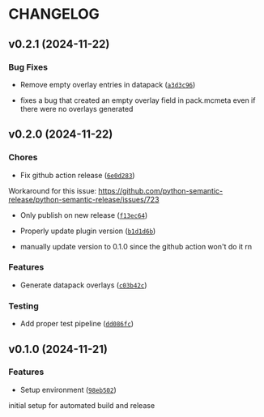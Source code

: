 # CHANGELOG


## v0.2.1 (2024-11-22)

### Bug Fixes

- Remove empty overlay entries in datapack
  ([`a3d3c96`](https://github.com/BPR02/Observer/commit/a3d3c969eda9cf485d37d81b95bafdab80c24d06))

- fixes a bug that created an empty overlay field in pack.mcmeta even if there were no overlays
  generated


## v0.2.0 (2024-11-22)

### Chores

- Fix github action release
  ([`6e0d283`](https://github.com/BPR02/Observer/commit/6e0d283250e8daeea710889e4a3b131c323d910d))

Workaround for this issue:
  https://github.com/python-semantic-release/python-semantic-release/issues/723

- Only publish on new release
  ([`f13ec64`](https://github.com/BPR02/Observer/commit/f13ec6475a7d5dda2622600b8fe839e08e455aff))

- Properly update plugin version
  ([`b1d1d6b`](https://github.com/BPR02/Observer/commit/b1d1d6b412c607ec821bc2f001395023a9464df6))

- manually update version to 0.1.0 since the github action won't do it rn

### Features

- Generate datapack overlays
  ([`c03b42c`](https://github.com/BPR02/Observer/commit/c03b42c08f2e669ccee4253d8dd0e33863d58ae9))

### Testing

- Add proper test pipeline
  ([`dd086fc`](https://github.com/BPR02/Observer/commit/dd086fc47503372a911302dad76cf8c5088367b2))


## v0.1.0 (2024-11-21)

### Features

- Setup environment
  ([`98eb502`](https://github.com/BPR02/Observer/commit/98eb50299cfc45725a89006e5cd5a74f5ce68659))

initial setup for automated build and release
